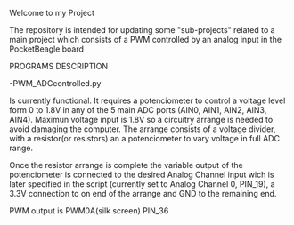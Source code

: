Welcome to my Project

The repository is intended for updating some "sub-projects" related to a main project which consists of a PWM controlled by an analog input in the PocketBeagle board

PROGRAMS DESCRIPTION

-PWM_ADCcontrolled.py 

  Is currently functional. It requires a potenciometer to control a voltage level form 0 to 1.8V in any of the 5 main ADC ports (AIN0, AIN1, AIN2, AIN3, AIN4). Maximun voltage input is 1.8V so a
  circuitry arrange is needed to avoid damaging the computer. The arrange consists of a voltage divider, with a resistor(or resistors) an a potenciometer to vary voltage in full ADC range.

  Once the resistor arrange is complete the variable output of the potenciometer is connected to the desired Analog Channel input wich is later specified in the script (currently set to Analog Channel 0, PIN_19), a 3.3V connection to on end of the arrange and GND to the remaining end. 

  PWM output is PWM0A(silk screen) PIN_36
